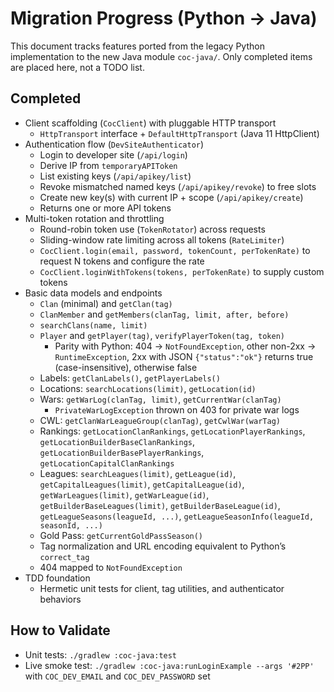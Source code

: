 # Migration Progress (Python → Java)

This document tracks features ported from the legacy Python implementation to the new Java module `coc-java/`.
Only completed items are placed here, not a TODO list.

## Completed

- Client scaffolding (`CocClient`) with pluggable HTTP transport
  - `HttpTransport` interface + `DefaultHttpTransport` (Java 11 HttpClient)
- Authentication flow (`DevSiteAuthenticator`)
  - Login to developer site (`/api/login`)
  - Derive IP from `temporaryAPIToken`
  - List existing keys (`/api/apikey/list`)
  - Revoke mismatched named keys (`/api/apikey/revoke`) to free slots
  - Create new key(s) with current IP + scope (`/api/apikey/create`)
  - Returns one or more API tokens
- Multi-token rotation and throttling
  - Round-robin token use (`TokenRotator`) across requests
  - Sliding-window rate limiting across all tokens (`RateLimiter`)
  - `CocClient.login(email, password, tokenCount, perTokenRate)` to request N tokens and configure the rate
  - `CocClient.loginWithTokens(tokens, perTokenRate)` to supply custom tokens
- Basic data models and endpoints
  - `Clan` (minimal) and `getClan(tag)`
  - `ClanMember` and `getMembers(clanTag, limit, after, before)`
  - `searchClans(name, limit)`
  - `Player` and `getPlayer(tag)`, `verifyPlayerToken(tag, token)`
    - Parity with Python: 404 → `NotFoundException`, other non-2xx → `RuntimeException`,
      2xx with JSON `{"status":"ok"}` returns true (case-insensitive), otherwise false
  - Labels: `getClanLabels()`, `getPlayerLabels()`
  - Locations: `searchLocations(limit)`, `getLocation(id)`
  - Wars: `getWarLog(clanTag, limit)`, `getCurrentWar(clanTag)`
    - `PrivateWarLogException` thrown on 403 for private war logs
  - CWL: `getClanWarLeagueGroup(clanTag)`, `getCwlWar(warTag)`
  - Rankings: `getLocationClanRankings`, `getLocationPlayerRankings`, `getLocationBuilderBaseClanRankings`,
    `getLocationBuilderBasePlayerRankings`, `getLocationCapitalClanRankings`
  - Leagues: `searchLeagues(limit)`, `getLeague(id)`,
    `getCapitalLeagues(limit)`, `getCapitalLeague(id)`,
    `getWarLeagues(limit)`, `getWarLeague(id)`,
    `getBuilderBaseLeagues(limit)`, `getBuilderBaseLeague(id)`,
    `getLeagueSeasons(leagueId, ...)`, `getLeagueSeasonInfo(leagueId, seasonId, ...)`
  - Gold Pass: `getCurrentGoldPassSeason()`
  - Tag normalization and URL encoding equivalent to Python’s `correct_tag`
  - 404 mapped to `NotFoundException`
- TDD foundation
  - Hermetic unit tests for client, tag utilities, and authenticator behaviors

## How to Validate

- Unit tests: `./gradlew :coc-java:test`
- Live smoke test: `./gradlew :coc-java:runLoginExample --args '#2PP'` with `COC_DEV_EMAIL` and `COC_DEV_PASSWORD` set
